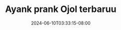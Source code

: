 --- 
title: "Ayank prank Ojol terbaruu"
description: "video bokep Ayank prank Ojol terbaruu doodstream full new"
date: 2024-06-10T03:33:15-08:00
file_code: "bgs5s12vnhpk"
draft: false
cover: "5tvkib0my001mle5.jpg"
tags: ["Ayank", "prank", "Ojol", "terbaruu", "bokep-indo", "bokep-viral", "bokep-ig"]
length: 620
fld_id: "1483065"
foldername: "A prank"
categories: ["A prank"]
views: 0
---